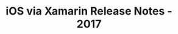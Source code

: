 ﻿---
title: iOS via Xamarin Release Notes - 2017
description: "iOS via Xamarin Release Notes - 2017 – learn about the latest updates and fixes."
type: docs
weight: 10
url: /net/ios-via-xamarin-release-notes-2017/
---

